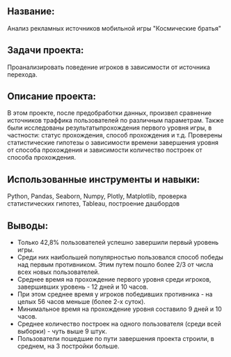 ## Название: 
Анализ рекламных источников мобильной игры "Космические братья"

## Задачи проекта:
Проанализировать поведение игроков в зависимости от источника перехода.

## Описание проекта: 
В этом проекте, после предобработки данных, произвел сравнение источников траффика пользователей по различным параметрам. Также были исследованы результатыпрохождения первого уровня игры, 
в частности: статус прохождения, способ прохождения и т.д. Проверены статистические гипотезы о зависимости времени завершения уровня от способа прохождения и зависимости количество построек от способа прохождения.

## Использованные инструменты и навыки: 
Python, Pandas, Seaborn, Numpy, Plotly, Matplotlib, проверка статистических гипотез, Tableau, построение дашбордов

## Выводы: 
- Только 42,8% пользователей успешно завершили первый уровень игры.
- Среди них наибольшей популярностью пользовался способ победы над первым противником. Этим путем пошло более 2/3 от числа всех новых пользователей.
- Среднее время на прохождение первого уровня среди игроков, завершивших уровень - 12 дней и 10 часов.
- При этом среднее время у игроков победивших противника - на целых 56 часов меньше (более 2-х суток).
- Минимальное время на прохождение уровня составило 9 дней и 10 часов.
- Среднее количество построек на одного пользователя (среди всей выборки) - чуть выше 9 штук.
- Пользователи пошедшие по пути завершения проекта строили, в среднем, на 3 постройки больше.
